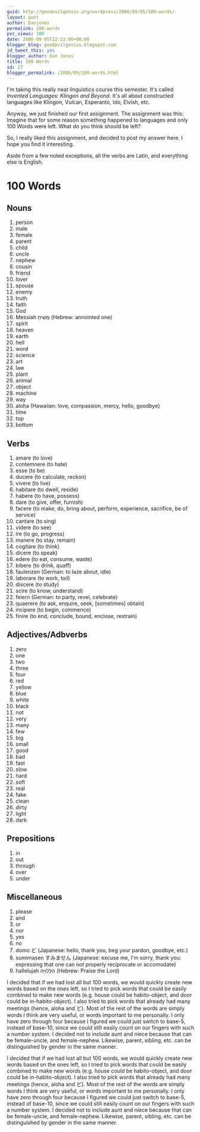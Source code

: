 ```yaml
---
guid: http://goodevilgenius.org/wordpress/2006/09/05/100-words/
layout: post
author: Danjones
permalink: 100-words
pvc_views: 300
date: 2006-09-05T22:23:00+00:00
blogger_blog: goodevilgenius.blogspot.com
jd_tweet_this: yes
blogger_author: Dan Jones
title: 100 Words
id: 27
blogger_permalink: /2006/09/100-words.html
---
```

I'm taking this really neat linguistics course this semester. It's called *Invented Languages: Klingon and Beyond*. It's all about constructed languages like Klingon, Vulcan, Esperanto, Ido, Elvish, etc.

Anyway, we just finished our first assignment. The assignment was this: Imagine that for some reason something happened to languages and only 100 Words were left. What do you think should be left?

So, I really liked this assignment, and decided to post my answer here. I hope you find it interesting.

Aside from a few noted exceptions, all the verbs are Latin, and everything else is English.

# 100 Words

## Nouns

1. person 
2. male
3. female 
4. parent 
5. child 
6. uncle 
7. nephew 
8. cousin 
9. friend
10. lover 
11. spouse 
12. enemy 
13. truth 
14. faith 
15. God 
16. Messiah מָשִׁיחַ (Hebrew: annointed one) 
17. spirit 
18. heaven 
19. earth 
20. hell 
21. word 
22. science 
23. art 
24. law 
25. plant 
26. animal
27. object 
28. machine 
29. way 
30. aloha (Hawaiian: love, compassion, mercy, hello, goodbye) 
31. time 
32. top 
33. bottom

## Verbs

1. amare (to love) 
2. contemnere (to hate) 
3. esse (to be) 
4. ducere (to calculate, reckon) 
5. vivere (to live) 
6. habitare (to dwell, reside) 
7. habere (to have, possess) 
8. dare (to give, offer, furnish) 
9. facere (to make, do, bring about, perform, experience, sacrifice, be of service)
10. cantare (to sing) 
11. videre (to see) 
12. ire (to go, progress) 
13. manere (to stay, remain) 
14. cogitare (to think) 
15. dicere (to speak) 
16. edere (to eat, consume, waste) 
17. bibere (to drink, quaff)
18. faulenzen (German: to laze about, idle) 
19. laborare (to work, toil) 
20. discere (to study) 
21. scire (to know, understand) 
22. feiern (German: to party, revel, celebrate) 
23. quaerere (to ask, enquire, seek, \[sometimes] obtain) 
24. incipere (to begin, commence) 
25. finire (to end, conclude, bound, enclose, restrain)

## Adjectives/Adbverbs

1. zero 
2. one 
3. two 
4. three 
5. four 
6. red 
7. yellow
8. blue 
9. white 
10. black 
11. not 
12. very 
13. many 
14. few 
15. big 
16. small
17. good 
18. bad 
19. fast 
20. slow 
21. hard 
22. soft 
23. real 
24. fake
25. clean 
26. dirty 
27. light 
28. dark 

## Prepositions

1. in 
2. out 
3. through
4. over 
5. under

## Miscellaneous

1. please 
2. and 
3. or 
4. nor
5. yes 
6. no 
7. domo ど (Japanese: hello, thank you, beg your pardon, goodbye, etc.) 
8. sumimasen すみません (Japanese: excuse me, I'm sorry, thank you: expressing that one can not properly reciprocate or accomodate) 
9. hallelujah הַלְּלוּיָהּ (Hebrew: Praise the Lord)
              

I decided that if we had lost all but 100 words, we would quickly create new words based on the ones left, so I tried to pick words that could be easily combined to make new words (e.g. house could be habito-object, and door could be in-habito-object). I also tried to pick words that already had many meetings (hence, aloha and ど). Most of the rest of the words are simply words I think are very useful, or words important to me personally. I only have zero through four because I figured we could just switch to base-5, instead of base-10, since we could still easily count on our fingers with such a number system. I decided not to include aunt and niece because that can be female-uncle, and female-nephew. Likewise, parent, sibling, etc. can be distinguished by gender in the same manner.

I decided that if we had lost all but 100 words, we would quickly create new words based on the ones left, so I tried to pick words that could be easily combined to make new words (e.g. house could be habito-object, and door could be in-habito-object). I also tried to pick words that already had many meetings (hence, aloha and ど). Most of the rest of the words are simply words I think are very useful, or words important to me personally. I only have zero through four because I figured we could just switch to base-5, instead of base-10, since we could still easily count on our fingers with such a number system. I decided not to include aunt and niece because that can be female-uncle, and female-nephew. Likewise, parent, sibling, etc. can be distinguished by gender in the same manner.